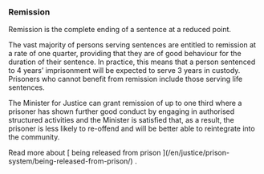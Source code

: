 ###  Remission

Remission is the complete ending of a sentence at a reduced point.

The vast majority of persons serving sentences are entitled to remission at a
rate of one quarter, providing that they are of good behaviour for the
duration of their sentence. In practice, this means that a person sentenced to
4 years’ imprisonment will be expected to serve 3 years in custody. Prisoners
who cannot benefit from remission include those serving life sentences.

The Minister for Justice can grant remission of up to one third where a
prisoner has shown further good conduct by engaging in authorised structured
activities and the Minister is satisfied that, as a result, the prisoner is
less likely to re-offend and will be better able to reintegrate into the
community.

Read more about [ being released from prison ](/en/justice/prison-
system/being-released-from-prison/) .
